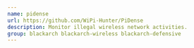 ```yaml
---
name: pidense
url: https://github.com/WiPi-Hunter/PiDense
description: Monitor illegal wireless network activities.
group: blackarch blackarch-wireless blackarch-defensive
---
```

